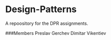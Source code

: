 # Design-Patterns
A repoository for the DPR assignments.

###Members
Preslav Gerchev
Dimitar Vikentiev

